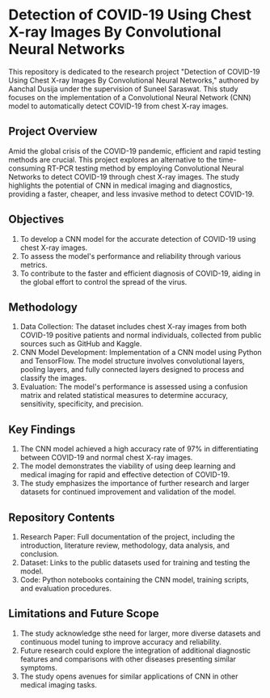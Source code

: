# Detection of COVID-19 Using Chest X-ray Images By Convolutional Neural Networks
This repository is dedicated to the research project "Detection of COVID-19 Using Chest X-ray Images By Convolutional Neural Networks," authored by Aanchal Dusija under the supervision of Suneel Saraswat. This study focuses on the implementation of a Convolutional Neural Network (CNN) model to automatically detect COVID-19 from chest X-ray images.

## Project Overview
Amid the global crisis of the COVID-19 pandemic, efficient and rapid testing methods are crucial. This project explores an alternative to the time-consuming RT-PCR testing method by employing Convolutional Neural Networks to detect COVID-19 through chest X-ray images. The study highlights the potential of CNN in medical imaging and diagnostics, providing a faster, cheaper, and less invasive method to detect COVID-19.

## Objectives
1. To develop a CNN model for the accurate detection of COVID-19 using chest X-ray images.
2. To assess the model's performance and reliability through various metrics.
3. To contribute to the faster and efficient diagnosis of COVID-19, aiding in the global effort to control the spread of the virus.

## Methodology
1. Data Collection: The dataset includes chest X-ray images from both COVID-19 positive patients and normal individuals, collected from public sources such as GitHub and Kaggle.
2. CNN Model Development: Implementation of a CNN model using Python and TensorFlow. The model structure involves convolutional layers, pooling layers, and fully connected layers designed to process and classify the images.
3. Evaluation: The model's performance is assessed using a confusion matrix and related statistical measures to determine accuracy, sensitivity, specificity, and precision.

## Key Findings
1. The CNN model achieved a high accuracy rate of 97% in differentiating between COVID-19 and normal chest X-ray images.
2. The model demonstrates the viability of using deep learning and medical imaging for rapid and effective detection of COVID-19.
3. The study emphasizes the importance of further research and larger datasets for continued improvement and validation of the model.

## Repository Contents
1. Research Paper: Full documentation of the project, including the introduction, literature review, methodology, data analysis, and conclusion.
2. Dataset: Links to the public datasets used for training and testing the model.
3. Code: Python notebooks containing the CNN model, training scripts, and evaluation procedures.

## Limitations and Future Scope
1. The study acknowledge sthe need for larger, more diverse datasets and continuous model tuning to improve accuracy and reliability.
2. Future research could explore the integration of additional diagnostic features and comparisons with other diseases presenting similar symptoms.
3. The study opens avenues for similar applications of CNN in other medical imaging tasks.

